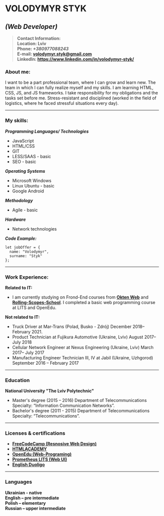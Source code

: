 # VOLODYMYR STYK  
## *(Web Developer)*  
  
>**Contact Information:**  
**Location: Lviv**  
**Phone: _+380977088243_**  
**E-mail: volodymyr.styk@gmail.com**  
**LinkedIn: https://www.linkedin.com/in/volodymyr-styk/**  
  

### About me:  
  
I want to be a part professional team, where I can grow and learn new. The team in which I can fully realize myself and my skills. I am learning HTML, CSS, JS, and JS frameworks. I take responsibility for my obligations and the tasks set before me. Stress-resistant and disciplined (worked in the field of logistics, where he faced stressful situations every day).  
  
---  
### My skills:  
**_Programming Languages/ Technologies_**  
- JavaScript  
- HTML/CSS  
- GIT  
- LESS/SAAS - basic  
- SEO - basic  
  
**_Operating Systems_**  
- Microsoft Windows  
- Linux Ubuntu - basic  
- Google Android  
  
**_Methodology_**  
- Agile - basic  
  
**_Hardware_**  
- Network technologies  
  
**_Code Example:_**  
```
let jobOffer = {     
  name: "Volodymyr",  
  surname: "Styk"       
};
```  
   
---  
### Work Experience:
**Related to IT:**  
- I am currently studying on Frond-End courses from **[Okten Web](https://owu.com.ua/kurs-javascript)** and **[Rolling-Scopes-School](https://docs.rs.school/#/README)**. I completed a basic web programming course at LITS and OpenEdu. 
  
**Not related to IT:**  
  
- Truck Driver at Mar-Trans (Polad, Busko - Zdrój)
December 2018– February 2021.
- Product Technician at Fujikura Automotive (Ukraine, Lviv)
August 2017– July 2018
- Cellular Network Engineer at Nexus Engineering (Ukraine, Lviv)
March 2017– July 2017 
- Manufacturing Engineer Technician III, IV at Jabil (Ukraine, Uzhgorod)
September 2016 – February 2017
  
---  
### Education  
**National University "The Lviv Polytechnic"**  
- Master's degree (2015 – 2016) Department of Telecommunications Specialty: “Information Communication Networks”.
- Bachelor's degree (2011 - 2015) Department of Telecommunications Specialty: “Telecommunications”.
  
---  
### Licenses & certifications
-  **[FreeCodeCamp (Resnosive Web Design)](https://www.freecodecamp.org/certification/fcc05d35dd2-bf0c-4522-adca-5d7e6fa75b40/responsive-web-design)**
- **[HTMLACADEMY](https://htmlacademy.ru/profile/id127771)**
- **[OpenEdu (Web-Programing)](https://cert.openedu.ru/downloads/c9068ecce8794715a6de06151ab77a47/Certificate.pdf)**
- **[Prometheus LITS (Web UI)](https://courses.prometheus.org.ua:18090/downloads/033ef90a32384dbbb1804ccf9bb12447/Certificate.pdf)**  
- **[English Duoligo](https://www.duolingo.com/Volodymyr_Styk)**  
  
---  
### Languages  
**Ukrainian - native**  
**English – pre intermediate**  
**Polish – elementary**  
**Russian – upper intermediate**  
  
